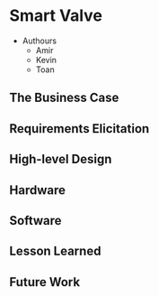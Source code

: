 # Smart Valve
- Authours
    - Amir
    - Kevin
    - Toan

## The Business Case

## Requirements Elicitation

## High-level Design

## Hardware

## Software

## Lesson Learned

## Future Work